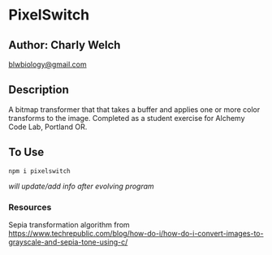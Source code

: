# PixelSwitch

## Author: Charly Welch 
<blwbiology@gmail.com>

## Description

A bitmap transformer that that takes a buffer and applies one or more color transforms to the image. Completed as a student exercise for Alchemy Code Lab, Portland OR. 

## To Use

`npm i pixelswitch`

*will update/add info after evolving program*



### Resources
Sepia transformation algorithm from <https://www.techrepublic.com/blog/how-do-i/how-do-i-convert-images-to-grayscale-and-sepia-tone-using-c/>